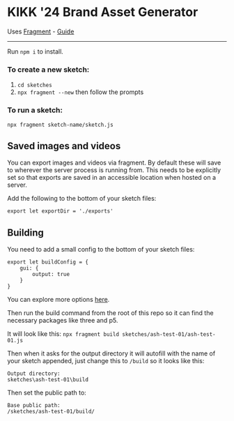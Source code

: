 # KIKK '24 Brand Asset Generator

Uses [Fragment](https://github.com/raphaelameaume/fragment) - [Guide](https://github.com/raphaelameaume/fragment/blob/dev/docs/README.md)

---

Run `npm i` to install.

### To create a new sketch:
1. `cd sketches`
2. `npx fragment --new` then follow the prompts

### To run a sketch:
`npx fragment sketch-name/sketch.js`

## Saved images and videos
You can export images and videos via fragment. By default these will save to wherever the server process is running from. This needs to be explicitly set so that exports are saved in an accessible location when hosted on a server.

Add the following to the bottom of your sketch files:

`export let exportDir = './exports'`

## Building
You need to add a small config to the bottom of your sketch files:

```
export let buildConfig = {
	gui: {
		output: true
	}
}
```

You can explore more options [here](https://github.com/raphaelameaume/fragment/blob/dev/docs/guide/exports.md#export-a-live-version).

Then run the build command from the root of this repo so it can find the necessary packages like three and p5.

It will look like this:
`npx fragment build sketches/ash-test-01/ash-test-01.js`

Then when it asks for the output directory it will autofill with the name of your sketch appended, just change this to `/build` so it looks like this:

```
Output directory:
sketches\ash-test-01\build
```

Then set the public path to:

```
Base public path:
/sketches/ash-test-01/build/
```